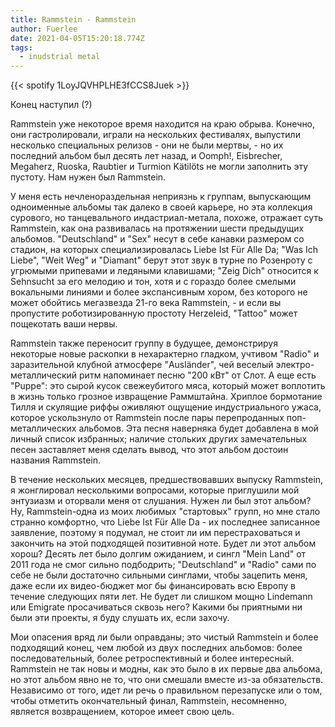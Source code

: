 ```yaml
---
title: Rammstein - Rammstein
author: Fuerlee
date: 2021-04-05T15:20:18.774Z
tags:
  - inudstrial metal
---
```

{{< spotify 1LoyJQVHPLHE3fCCS8Juek >}}

Конец наступил (?)

Rammstein уже некоторое время находится на краю обрыва. Конечно, они гастролировали, играли на нескольких фестивалях, выпустили несколько специальных релизов - они не были мертвы, - но их последний альбом был десять лет назад, и Oomph!, Eisbrecher, Megaherz, Ruoska, Raubtier и Turmion Kätilöts не могли заполнить эту пустоту. Нам нужен был Rammstein.

У меня есть нечленораздельная неприязнь к группам, выпускающим одноименные альбомы так далеко в своей карьере, но эта коллекция сурового, но танцевального индастриал-метала, похоже, отражает суть Rammstein, как она развивалась на протяжении шести предыдущих альбомов. "Deutschland" и "Sex" несут в себе канавки размером со стадион, на которых специализировалась Liebe Ist Für Alle Da; "Was Ich Liebe", "Weit Weg" и "Diamant" берут этот звук в турне по Розенроту с угрюмыми припевами и ледяными клавишами; "Zeig Dich" относится к Sehnsucht за его мелодию и тон, хотя и с гораздо более смелыми вокальными линиями и более экспансивным хором, без которого не может обойтись мегазвезда 21-го века Rammstein, - и если вы пропустите роботизированную простоту Herzeleid, "Tattoo" может пощекотать ваши нервы.

Rammstein также переносит группу в будущее, демонстрируя некоторые новые раскопки в нехарактерно гладком, учтивом "Radio" и заразительной клубной атмосфере "Ausländer", чей веселый электро-металлический ритм напоминает песню "200 кВт" от Слот. А еще есть "Puppe": это сырой кусок свежеубитого мяса, который может воплотить в жизнь только грозное извращение Раммштайна. Хриплое бормотание Тилля и скулящие риффы оживляют ощущение индустриального ужаса, которое ускользнуло от Rammstein после пары перепроданных поп-металлических альбомов. Эта песня наверняка будет добавлена в мой личный список избранных; наличие стольких других замечательных песен заставляет меня сделать вывод, что этот альбом достоин названия Rammstein.

В течение нескольких месяцев, предшествовавших выпуску Rammstein, я жонглировал несколькими вопросами, которые приглушили мой энтузиазм и оторвали меня от слушания. Нужен ли был этот альбом? Ну, Rammstein-одна из моих любимых "стартовых" групп, но мне стало странно комфортно, что Liebe Ist Für Alle Da - их последнее записанное заявление, поэтому я подумал, не стоит ли им перестраховаться и закончить на этой подходящей позитивной ноте. Будет ли этот альбом хорош? Десять лет было долгим ожиданием, и сингл "Mein Land" от 2011 года не смог сильно подбодрить; "Deutschland" и "Radio" сами по себе не были достаточно сильными синглами, чтобы зацепить меня, даже если их видео-бюджет мог бы финансировать всю Европу в течение следующих пяти лет. Не будет ли слишком мощно Lindemann или Emigrate просачиваться сквозь него? Какими бы приятными ни были эти проекты, я буду слушать их, если захочу.

Мои опасения вряд ли были оправданы; это чистый Rammstein и более подходящий конец, чем любой из двух последних альбомов: более последовательный, более ретроспективный и более интересный. Rammstein не так новы и модны, как это было в их первые два альбома, но этот альбом явно не то, что они смешали вместе из-за обязательств. Независимо от того, идет ли речь о правильном перезапуске или о том, чтобы отметить окончательный финал, Rammstein, несомненно, является возвращением, которое имеет свою цель.